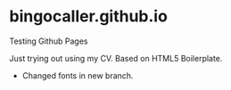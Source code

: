 bingocaller.github.io
=====================

Testing Github Pages

Just trying out using my CV.
Based on HTML5 Boilerplate.

 - Changed fonts in new branch.